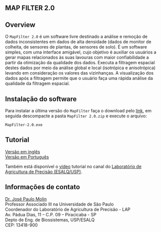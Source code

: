 ## MAP FILTER 2.0

## Overview

O  `MapFilter 2.0` é um software livre destinado a análise e remoção de dados inconsistentes em dados de alta densidade (dados de monitor de colheita, de sensores de plantas, de sensores de solo). É um software simples, com uma interface amigável, cujo objetivo é auxiliar os usuários a gerar mapas relacionados às suas lavouras com maior confiabilidade a partir da otimização da qualidade dos dados. Executa a filtragem espacial destes dados por meio da análise global e local (isotrópica e anisotrópica) levando em consideração os valores das vizinhanças. A visualização dos dados após a filtragem permite que o usuário faça uma rápida análise da qualidade da filtragem espacial.

## Instalação do software

Para instalar a última versão do `MapFilter` faça o download pelo [link]( https://www.agriculturadeprecisao.org.br/wp-content/uploads/2019/08/MapFilter-2.0.zip), em seguida descompacte a pasta `MapFilter 2.0.zip` e execute o arquivo:
```
MapFilter-2.0.exe
```
## Tutorial

[Versão em inglês](Tutorial_en.md)        
[Versão em Português](Tutorial_pt.md)

Também está disponível o [vídeo](https://www.youtube.com/watch?v=7eFH_dt4OMw&t=23s) tutorial no canal do [Laboratório de Agricultura de Precisão (ESALQ/USP)](https://www.youtube.com/channel/UCl6Lstj-l_1P8FHrpXKyAqA).

## Informações de contato

[Dr. José Paulo Molin](mailto:jpmolin@usp.br)  
Professor Associado III na Universidade de São Paulo           
Coordenador do Laboratório de Agricultura de Precisão - LAP     
Av. Pádua Dias, 11 – C.P. 09 – Piracicaba - SP    
Depto de Eng. de Biossistemas, USP/ESALQ    
CEP: 13418-900    
